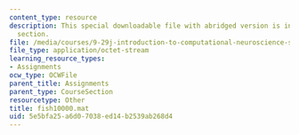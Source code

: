 ```yaml
---
content_type: resource
description: This special downloadable file with abridged version is in the assignment
  section.
file: /media/courses/9-29j-introduction-to-computational-neuroscience-spring-2004/5e5bfa25a6d07038ed14b2539ab268d4_fish10000.mat
file_type: application/octet-stream
learning_resource_types:
- Assignments
ocw_type: OCWFile
parent_title: Assignments
parent_type: CourseSection
resourcetype: Other
title: fish10000.mat
uid: 5e5bfa25-a6d0-7038-ed14-b2539ab268d4
---
```

